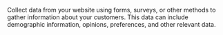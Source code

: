Collect data from your website using forms, surveys, or other methods to gather information about your customers. This data can include demographic information, opinions, preferences, and other relevant data.
